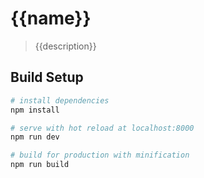 # {{name}}

> {{description}}

## Build Setup

``` bash
# install dependencies
npm install

# serve with hot reload at localhost:8000
npm run dev

# build for production with minification
npm run build
```
